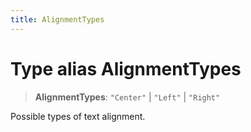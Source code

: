 ```yaml
---
title: AlignmentTypes
---
```


# Type alias AlignmentTypes

> **AlignmentTypes**: `"Center"` \| `"Left"` \| `"Right"`

Possible types of text alignment.
